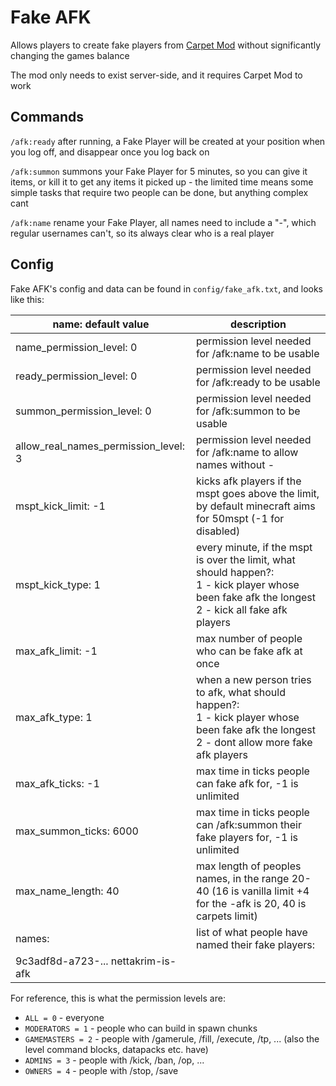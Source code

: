 # Fake AFK
Allows players to create fake players from [Carpet Mod](https://modrinth.com/mod/carpet) without significantly changing the games balance

The mod only needs to exist server-side, and it requires Carpet Mod to work

## Commands

`/afk:ready` after running, a Fake Player will be created at your position when you log off, and disappear once you log back on

`/afk:summon` summons your Fake Player for 5 minutes, so you can give it items, or kill it to get any items it picked up - the limited time means some simple tasks that require two people can be done, but anything complex cant

`/afk:name` rename your Fake Player, all names need to include a "-", which regular usernames can't, so its always clear who is a real player

## Config

Fake AFK's config and data can be found in `config/fake_afk.txt`, and looks like this:

| name: default value                  | description                                                                                                                                             |
|--------------------------------------|---------------------------------------------------------------------------------------------------------------------------------------------------------|
| name_permission_level: 0             | permission level needed for /afk:name to be usable                                                                                                      |
| ready_permission_level: 0            | permission level needed for /afk:ready to be usable                                                                                                     |
| summon_permission_level: 0           | permission level needed for /afk:summon to be usable                                                                                                    |
| allow_real_names_permission_level: 3 | permission level needed for /afk:name to allow names without -                                                                                          |
| mspt_kick_limit: -1                  | kicks afk players if the mspt goes above the limit, by default minecraft aims for 50mspt (-1 for disabled)                                              |
| mspt_kick_type: 1                    | every minute, if the mspt is over the limit, what should happen?:<br/>1 - kick player whose been fake afk the longest<br/>2 - kick all fake afk players |
| max_afk_limit: -1                    | max number of people who can be fake afk at once                                                                                                        |
| max_afk_type: 1                      | when a new person tries to afk, what should happen?:<br/>1 - kick player whose been fake afk the longest<br/>2 - dont allow more fake afk players       |
| max_afk_ticks: -1                    | max time in ticks people can fake afk for, -1 is unlimited                                                                                              |
| max_summon_ticks: 6000               | max time in ticks people can /afk:summon their fake players for, -1 is unlimited                                                                        |
| max_name_length: 40                  | max length of peoples names, in the range 20-40 (16 is vanilla limit +4 for the -afk is 20, 40 is carpets limit)                                        |
| names:                               | list of what people have named their fake players:                                                                                                      |
| 9c3adf8d-a723-... nettakrim-is-afk   | <uuid> <name>                                                                                                                                           |

For reference, this is what the permission levels are:

- `ALL = 0` - everyone
- `MODERATORS = 1` - people who can build in spawn chunks
- `GAMEMASTERS = 2` - people with /gamerule, /fill, /execute, /tp, ... (also the level command blocks, datapacks etc. have)
- `ADMINS = 3` - people with /kick, /ban, /op, ...
- `OWNERS = 4` - people with /stop, /save